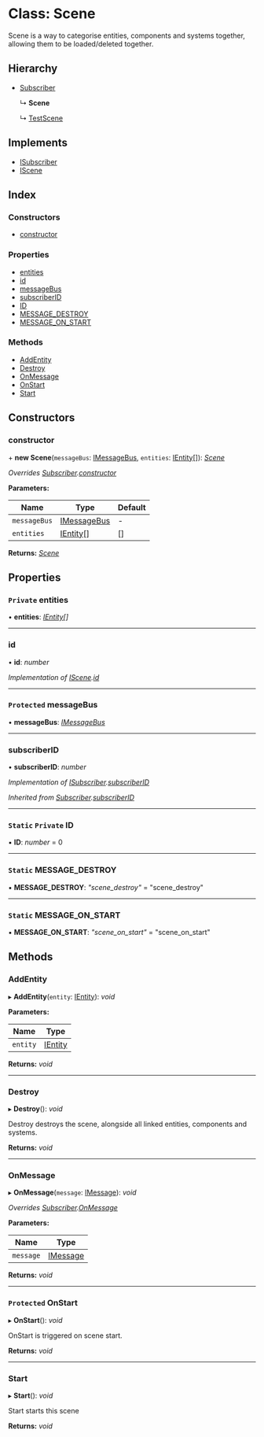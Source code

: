 
# Class: Scene

Scene is a way to categorise entities, components and systems together, allowing them to be loaded/deleted
together.

## Hierarchy

* [Subscriber](subscriber.md)

  ↳ **Scene**

  ↳ [TestScene](testscene.md)

## Implements

* [ISubscriber](../interfaces/isubscriber.md)
* [IScene](../interfaces/iscene.md)

## Index

### Constructors

* [constructor](scene.md#constructor)

### Properties

* [entities](scene.md#private-entities)
* [id](scene.md#id)
* [messageBus](scene.md#protected-messagebus)
* [subscriberID](scene.md#subscriberid)
* [ID](scene.md#static-private-id)
* [MESSAGE_DESTROY](scene.md#static-message_destroy)
* [MESSAGE_ON_START](scene.md#static-message_on_start)

### Methods

* [AddEntity](scene.md#addentity)
* [Destroy](scene.md#destroy)
* [OnMessage](scene.md#onmessage)
* [OnStart](scene.md#protected-onstart)
* [Start](scene.md#start)

## Constructors

###  constructor

\+ **new Scene**(`messageBus`: [IMessageBus](../interfaces/imessagebus.md), `entities`: [IEntity](../interfaces/ientity.md)[]): *[Scene](scene.md)*

*Overrides [Subscriber](subscriber.md).[constructor](subscriber.md#constructor)*

**Parameters:**

Name | Type | Default |
------ | ------ | ------ |
`messageBus` | [IMessageBus](../interfaces/imessagebus.md) | - |
`entities` | [IEntity](../interfaces/ientity.md)[] | [] |

**Returns:** *[Scene](scene.md)*

## Properties

### `Private` entities

• **entities**: *[IEntity](../interfaces/ientity.md)[]*

___

###  id

• **id**: *number*

*Implementation of [IScene](../interfaces/iscene.md).[id](../interfaces/iscene.md#id)*

___

### `Protected` messageBus

• **messageBus**: *[IMessageBus](../interfaces/imessagebus.md)*

___

###  subscriberID

• **subscriberID**: *number*

*Implementation of [ISubscriber](../interfaces/isubscriber.md).[subscriberID](../interfaces/isubscriber.md#subscriberid)*

*Inherited from [Subscriber](subscriber.md).[subscriberID](subscriber.md#subscriberid)*

___

### `Static` `Private` ID

▪ **ID**: *number* = 0

___

### `Static` MESSAGE_DESTROY

▪ **MESSAGE_DESTROY**: *"scene_destroy"* = "scene_destroy"

___

### `Static` MESSAGE_ON_START

▪ **MESSAGE_ON_START**: *"scene_on_start"* = "scene_on_start"

## Methods

###  AddEntity

▸ **AddEntity**(`entity`: [IEntity](../interfaces/ientity.md)): *void*

**Parameters:**

Name | Type |
------ | ------ |
`entity` | [IEntity](../interfaces/ientity.md) |

**Returns:** *void*

___

###  Destroy

▸ **Destroy**(): *void*

Destroy destroys the scene, alongside all linked entities, components and systems.

**Returns:** *void*

___

###  OnMessage

▸ **OnMessage**(`message`: [IMessage](../interfaces/imessage.md)): *void*

*Overrides [Subscriber](subscriber.md).[OnMessage](subscriber.md#abstract-onmessage)*

**Parameters:**

Name | Type |
------ | ------ |
`message` | [IMessage](../interfaces/imessage.md) |

**Returns:** *void*

___

### `Protected` OnStart

▸ **OnStart**(): *void*

OnStart is triggered on scene start.

**Returns:** *void*

___

###  Start

▸ **Start**(): *void*

Start starts this scene

**Returns:** *void*

